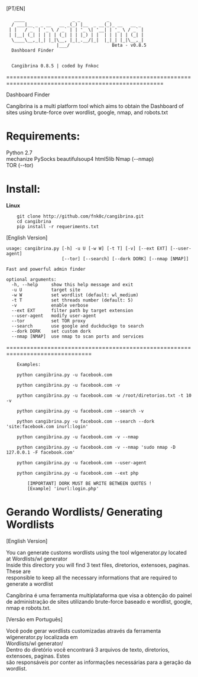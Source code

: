 [PT/EN]

 	   ____                  _ _          _             
	  / ___|__ _ _ __   __ _(_) |__  _ __(_)_ __   __ _ 
	 | |   / _` | '_ \ / _` | | '_ \| '__| | '_ \ / _` |
	 | |__| (_| | | | | (_| | | |_) | |  | | | | | (_| |
	  \____\__,_|_| |_|\__, |_|_.__/|_|  |_|_| |_|\__,_|
		               |___/                Beta - v0.8.5
	  Dashboard Finder


	  Cangibrina 0.8.5 | coded by Fnkoc

====================================================================================================

Dashboard Finder 

Cangibrina is a multi platform tool which aims to obtain the Dashboard of sites using brute-force 
over wordlist, google, nmap, and robots.txt

Requirements:  
====================================================================================================
Python 2.7    
mechanize
PySocks
beautifulsoup4
html5lib
Nmap (--nmap)  
TOR (--tor)

Install:         
====================================================================================================     
**Linux**  
```
	git clone http://github.com/fnk0c/cangibrina.git
	cd cangibrina
	pip install -r requeriments.txt
```

[English Version]

```
usage: cangibrina.py [-h] -u U [-w W] [-t T] [-v] [--ext EXT] [--user-agent]
                     [--tor] [--search] [--dork DORK] [--nmap [NMAP]]

Fast and powerful admin finder

optional arguments:
  -h, --help     show this help message and exit
  -u U           target site
  -w W           set wordlist (default: wl_medium)
  -t T           set threads number (default: 5)
  -v             enable verbose
  --ext EXT      filter path by target extension
  --user-agent   modify user-agent
  --tor          set TOR proxy
  --search       use google and duckduckgo to search
  --dork DORK    set custom dork
  --nmap [NMAP]  use nmap to scan ports and services

```

===============================================================================

```
	Examples:

	python cangibrina.py -u facebook.com

	python cangibrina.py -u facebook.com -v

	python cangibrina.py -u facebook.com -w /root/diretorios.txt -t 10 -v

	python cangibrina.py -u facebook.com --search -v

	python cangibrina.py -u facebook.com --search --dork 'site:facebook.com inurl:login'

	python cangibrina.py -u facebook.com -v --nmap

	python cangibrina.py -u facebook.com -v --nmap 'sudo nmap -D 127.0.0.1 -F facebook.com'

	python cangibrina.py -u facebook.com --user-agent

	python cangibrina.py -u facebook.com --ext php

		[IMPORTANT] DORK MUST BE WRITE BETWEEN QUOTES !
		[Example] 'inurl:login.php'
```

Gerando Wordlists/ Generating Wordlists
=======================================
[English Version]  

You can generate customs wordlists using the tool wlgenerator.py located at Wordlists/wl generator  
Inside this directory you will find 3 text files, diretorios, extensoes, paginas. These are  
responsible to keep all the necessary informations that are required to generate a wordlist  



Cangibrina é uma ferramenta multiplataforma que visa a obtenção do painel de administração de sites 
utilizando brute-force baseado e wordlist, google, nmap e robots.txt.

[Versão em Português]  

Você pode gerar wordlists customizadas através da ferramenta wlgenerator.py localizada em  
Wordlists/wl generator/  
Dentro do diretório você encontrará 3 arquivos de texto, diretorios, extensoes, paginas. Estes  
são responsáveis por conter as informações necessárias para a geração da wordlist.  


